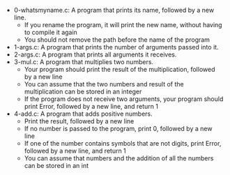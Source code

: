 * 0-whatsmyname.c: A program that prints its name, followed by a new line.
  * If you rename the program, it will print the new name, without having to compile it again
  * You should not remove the path before the name of the program
* 1-args.c: A program that prints the number of arguments passed into it.
* 2-args.c: A program that prints all arguments it receives.
* 3-mul.c: A program that multiplies two numbers.
  * Your program should print the result of the multiplication, followed by a new line
  * You can assume that the two numbers and result of the multiplication can be stored in an integer
  * If the program does not receive two arguments, your program should print Error, followed by a new line, and return 1
* 4-add.c: A program that adds positive numbers.
  * Print the result, followed by a new line
  * If no number is passed to the program, print 0, followed by a new line
  * If one of the number contains symbols that are not digits, print Error, followed by a new line, and return 1
  * You can assume that numbers and the addition of all the numbers can be stored in an int
